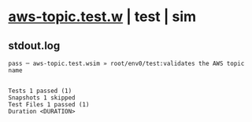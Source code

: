 # [aws-topic.test.w](../../../../../../examples/tests/sdk_tests/topic/aws-topic.test.w) | test | sim

## stdout.log
```log
pass ─ aws-topic.test.wsim » root/env0/test:validates the AWS topic name
 
 
Tests 1 passed (1)
Snapshots 1 skipped
Test Files 1 passed (1)
Duration <DURATION>
```

